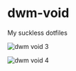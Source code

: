 # dwm-void
My suckless dotfiles

![dwm void 3](https://github.com/autonomuscoder/Dwm/assets/112854891/d6224056-9f2f-4343-a505-89df1e3ec7f9)

![dwm void 4](https://github.com/autonomuscoder/Dwm/assets/112854891/48c1a8f4-386d-406f-9c06-ccb44c1743f9)
